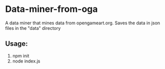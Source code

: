 # Data-miner-from-oga

A data miner that mines data from opengameart.org. Saves the data in json files in the "data" directory

## Usage:
1) npm init
2) node index.js
